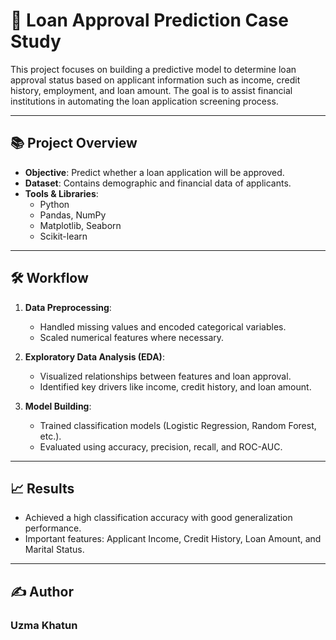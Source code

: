 # 🏦 Loan Approval Prediction Case Study

This project focuses on building a predictive model to determine loan approval status based on applicant information such as income, credit history, employment, and loan amount. The goal is to assist financial institutions in automating the loan application screening process.

---

## 📚 Project Overview

- **Objective**: Predict whether a loan application will be approved.
- **Dataset**: Contains demographic and financial data of applicants.
- **Tools & Libraries**:
  - Python
  - Pandas, NumPy
  - Matplotlib, Seaborn
  - Scikit-learn

---

## 🛠️ Workflow

1. **Data Preprocessing**:
   - Handled missing values and encoded categorical variables.
   - Scaled numerical features where necessary.

2. **Exploratory Data Analysis (EDA)**:
   - Visualized relationships between features and loan approval.
   - Identified key drivers like income, credit history, and loan amount.

3. **Model Building**:
   - Trained classification models (Logistic Regression, Random Forest, etc.).
   - Evaluated using accuracy, precision, recall, and ROC-AUC.

---

## 📈 Results

- Achieved a high classification accuracy with good generalization performance.
- Important features: Applicant Income, Credit History, Loan Amount, and Marital Status.

---

## ✍️ Author
### Uzma Khatun
